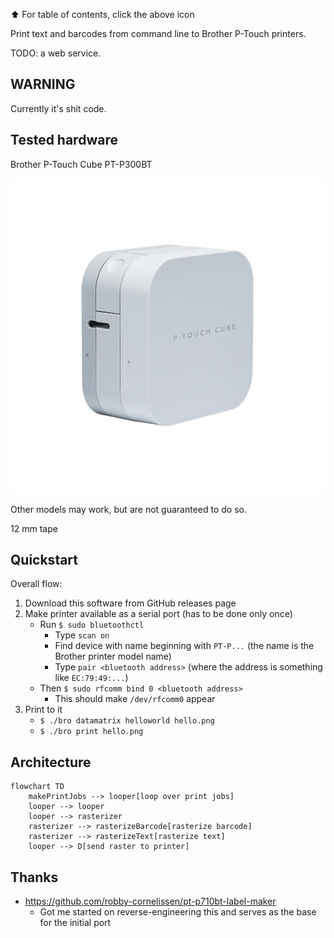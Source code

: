 ⬆️ For table of contents, click the above icon

Print text and barcodes from command line to Brother P-Touch printers.

TODO: a web service.


WARNING
-------

Currently it's shit code.


Tested hardware
---------------

Brother P-Touch Cube PT-P300BT

![](docs/PT-P300BT.png)

Other models may work, but are not guaranteed to do so.

12 mm tape

Quickstart
----------

Overall flow:

1. Download this software from GitHub releases page
1. Make printer available as a serial port (has to be done only once)
	* Run `$ sudo bluetoothctl`
		* Type `scan on`
		* Find device with name beginning with `PT-P...` (the name is the Brother printer model name)
		* Type `pair <bluetooth address>` (where the address is something like `EC:79:49:...`)
	* Then `$ sudo rfcomm bind 0 <bluetooth address>`
		* This should make `/dev/rfcomm0` appear
1. Print to it
	* `$ ./bro datamatrix helloworld hello.png`
	* `$ ./bro print hello.png`


Architecture
------------

```mermaid
flowchart TD
    makePrintJobs --> looper[loop over print jobs]
    looper --> looper
    looper --> rasterizer
    rasterizer --> rasterizeBarcode[rasterize barcode]
    rasterizer --> rasterizeText[rasterize text]
    looper --> D[send raster to printer]

```


Thanks
------

- https://github.com/robby-cornelissen/pt-p710bt-label-maker
	* Got me started on reverse-engineering this and serves as the base for the initial port
